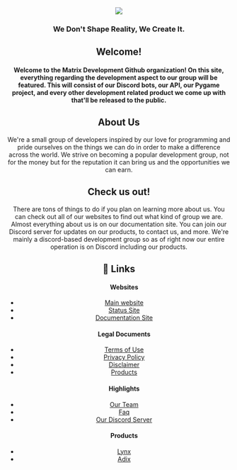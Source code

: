<!DOCTYPE HTML>
<html>
  <body align="center">
    <div>
      <img src="https://cdn.discordapp.com/attachments/848600175705325599/932651096378318858/ezgif-2-d290285761.gif">
      <h3>We Don't Shape Reality, We Create It.</h3>
    </div>
    <div>
      <h2>Welcome!</h2>
      <h4>Welcome to the Matrix Development Github organization! On this site, everything regarding the development aspect to our group will be featured. This will consist of our Discord bots, our API, our Pygame project, and every other development related product we come up with that'll be released to the public.</h4>
      <h2>About Us</h2>
      We're a small group of developers inspired by our love for programming and pride ourselves on the things we can do in order to make a difference across the world. We strive on becoming a popular development group, not for the money but for the reputation it can bring us and the opportunities we can earn.</p>
    <h2>Check us out!</h2>
      There are tons of things to do if you plan on learning more about us. You can check out all of our websites to find out what kind of group we are. Almost everything about us is on our documentation site. You can join our Discord server for updates on our products, to contact us, and more. We're mainly a discord-based development group so as of right now our entire operation is on Discord including our products.
    </div>
    <div>
     <h2>🔗 Links</h2>
      <ul>
        <h4>Websites</h4>
        <li><a href="https://matrixdev.xyz/">Main website</a></li>
        <li><a href="https://status.matrixdev.xyz/">Status Site</a></li>
        <li><a href="https://docs.matrixdev.xyz/">Documentation Site</a></li>
          <h4>Legal Documents</h4>
        <li><a href="https://matrixdev.xyz/legal/terms">Terms of Use</a></li>
        <li><a href="https://matrixdev.xyz/legal/prviacy">Privacy Policy</a></li>
        <li><a href="https://matrixdev.xyz/legal/disclaimer">Disclaimer</a></li>
        <li><a href="https://matrixdev.xyz/about#products">Products</a></li>
          <h4>Highlights</h4>
        <li><a href="https://matrixdev.xyz/about#staff">Our Team</a></li>
        <li><a href="https://matrixdev.xyz/about#faq">Faq</a></li>
        <li><a href="https://matrixdev.xyz/discord">Our Discord Server</a></li>
          <h4>Products</h4>
          <li><a href="https://matrixdev.xyz/invite/lynx">Lynx</a></li>
          <li><a href="https://matrixdev.xyz/invite/adix">Adix</a></li>
      </ul>
    </div>
  </body>
  </html>

